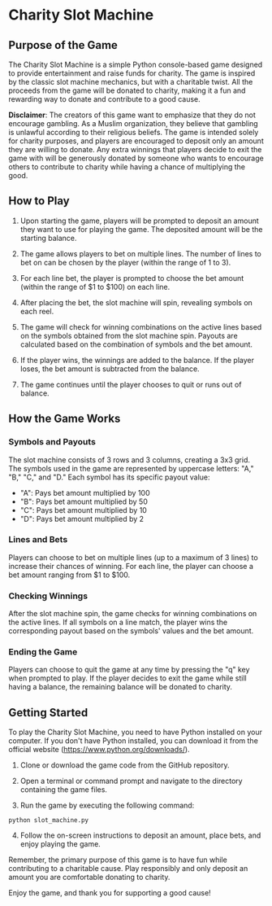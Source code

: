 # Charity Slot Machine

## Purpose of the Game

The Charity Slot Machine is a simple Python console-based game designed to provide entertainment and raise funds for charity. The game is inspired by the classic slot machine mechanics, but with a charitable twist. All the proceeds from the game will be donated to charity, making it a fun and rewarding way to donate and contribute to a good cause.

**Disclaimer**: The creators of this game want to emphasize that they do not encourage gambling. As a Muslim organization, they believe that gambling is unlawful according to their religious beliefs. The game is intended solely for charity purposes, and players are encouraged to deposit only an amount they are willing to donate. Any extra winnings that players decide to exit the game with will be generously donated by someone who wants to encourage others to contribute to charity while having a chance of multiplying the good.

## How to Play

1. Upon starting the game, players will be prompted to deposit an amount they want to use for playing the game. The deposited amount will be the starting balance.

2. The game allows players to bet on multiple lines. The number of lines to bet on can be chosen by the player (within the range of 1 to 3).

3. For each line bet, the player is prompted to choose the bet amount (within the range of $1 to $100) on each line.

4. After placing the bet, the slot machine will spin, revealing symbols on each reel.

5. The game will check for winning combinations on the active lines based on the symbols obtained from the slot machine spin. Payouts are calculated based on the combination of symbols and the bet amount.

6. If the player wins, the winnings are added to the balance. If the player loses, the bet amount is subtracted from the balance.

7. The game continues until the player chooses to quit or runs out of balance.

## How the Game Works

### Symbols and Payouts

The slot machine consists of 3 rows and 3 columns, creating a 3x3 grid. The symbols used in the game are represented by uppercase letters: "A," "B," "C," and "D." Each symbol has its specific payout value:

- "A": Pays bet amount multiplied by 100
- "B": Pays bet amount multiplied by 50
- "C": Pays bet amount multiplied by 10
- "D": Pays bet amount multiplied by 2

### Lines and Bets

Players can choose to bet on multiple lines (up to a maximum of 3 lines) to increase their chances of winning. For each line, the player can choose a bet amount ranging from $1 to $100.

### Checking Winnings

After the slot machine spin, the game checks for winning combinations on the active lines. If all symbols on a line match, the player wins the corresponding payout based on the symbols' values and the bet amount.

### Ending the Game

Players can choose to quit the game at any time by pressing the "q" key when prompted to play. If the player decides to exit the game while still having a balance, the remaining balance will be donated to charity.

## Getting Started

To play the Charity Slot Machine, you need to have Python installed on your computer. If you don't have Python installed, you can download it from the official website (https://www.python.org/downloads/).

1. Clone or download the game code from the GitHub repository.

2. Open a terminal or command prompt and navigate to the directory containing the game files.

3. Run the game by executing the following command:

```
python slot_machine.py
```

4. Follow the on-screen instructions to deposit an amount, place bets, and enjoy playing the game.

Remember, the primary purpose of this game is to have fun while contributing to a charitable cause. Play responsibly and only deposit an amount you are comfortable donating to charity.

Enjoy the game, and thank you for supporting a good cause!
```

